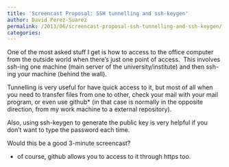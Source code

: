 ```yaml
---
title: 'Screencast Proposal: SSH tunnelling and ssh-keygen'
author: David Perez-Suarez
permalink: /2013/06/screencast-proposal-ssh-tunnelling-and-ssh-keygen/
categories:
---
```

One of the most asked stuff I get is how to access to the office computer from the outside world when there&#8217;s just one point of access.  This involves ssh-ing one machine (main server of the university/institute) and then ssh-ing your machine (behind the wall).

Tunnelling is very useful for have quick access to it, but most of all when you need to transfer files from one to other, check your mail with your mail program, or even use github* (in that case is normally in the opposite direction, from my work machine to a external repository).

Also, using ssh-keygen to generate the public key is very helpful if you don&#8217;t want to type the password each time.

Would this be a good 3-minute screencast?

* of course, github allows you to access to it through https too.

&nbsp;
